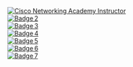 [![Cisco Networking Academy Instructor](https://images.credly.com/size/680x680/images/4802acaa-a2f7-49be-9a8e-666fa3f42e41/C05-743250-00_Cisco_Networking_Academy_Badge_Instructor_v4a-01-no-year.png)](https://www.credly.com/badges/4802acaa-a2f7-49be-9a8e-666fa3f42e41)  
[![Badge 2](https://images.credly.com/size/680x680/images/b38a42e0-dc58-4ce2-b6c0-28d978e8aaad/image.png)](https://www.credly.com/badges/b38a42e0-dc58-4ce2-b6c0-28d978e8aaad)  
[![Badge 3](https://images.credly.com/size/680x680/images/1fdfeaeb-e61c-4450-bdfe-a07bd4e715df/image.png)](https://www.credly.com/badges/1fdfeaeb-e61c-4450-bdfe-a07bd4e715df)  
[![Badge 4](https://images.credly.com/size/680x680/images/b93bf373-3da6-4ada-9879-a0c39d6a11f8/image.png)](https://www.credly.com/badges/b93bf373-3da6-4ada-9879-a0c39d6a11f8)  
[![Badge 5](https://images.credly.com/size/680x680/images/e090c1e1-dbd4-40f8-bbb3-93cc07884d7f/image.png)](https://www.credly.com/badges/e090c1e1-dbd4-40f8-bbb3-93cc07884d7f)  
[![Badge 6](https://images.credly.com/images/68c0b94d-f6ac-40b1-a0e0-921439eb092e/image.png)](https://www.credly.com/badges/68c0b94d-f6ac-40b1-a0e0-921439eb092e)  
[![Badge 7](https://images.credly.com/images/3f802526-7274-4230-91ab-f6d1a35340e6/image.png)](https://www.credly.com/badges/3f802526-7274-4230-91ab-f6d1a35340e6)
